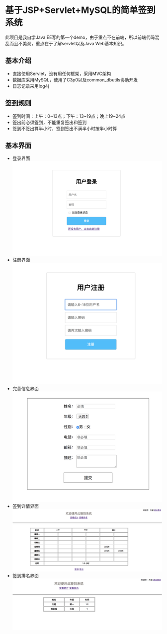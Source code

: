 # 基于JSP+Servlet+MySQL的简单签到系统
此项目是我自学Java EE写的第一个demo，由于重点不在前端，所以前端代码混乱而且不美观，重点在于了解servlet以及Java Web基本知识。

## 基本介绍
- 直接使用Servlet，没有用任何框架，采用MVC架构
- 数据库采用MySQL，使用了C3p0以及common_dbutils协助开发
- 日志记录采用log4j
## 签到规则
- 签到时间：上午：0~13点；下午：13~19点；晚上19~24点
- 签出前必须签到，不能重复签出和签到
- 签到不签出算半小时，签到签出不满半小时按半小时算
## 基本界面
- 登录界面
![avatar](picture/login.png)
- 注册界面
![avatar](picture/regis.png)
- 完善信息界面
![avatar](picture/perfect.png)
- 签到详情界面
![avatar](picture/count.png)
- 签到排名界面
![avatar](picture/rank.png)
